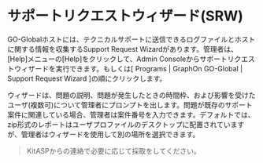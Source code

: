 # サポートリクエストウィザード(SRW)

GO-Globalホストには、テクニカルサポートに送信できるログファイルとホストに関する情報を収集するSupport Request Wizardがあります。管理者は、[Help]メニューの[Help]をクリックして、Admin Consoleからサポートリクエストウィザードを実行できます。もしくは[ Programs | GraphOn GO-Global | Support Request Wizard ]の順にクリックします。

ウィザードは、問題の説明、問題が発生したときの時間枠、および影響を受けたユーザ(複数可)について管理者にプロンプトを出します。問題が既存のサポート案件に関連している場合、管理者は案件番号を入力できます。デフォルトでは、zip形式のレポートはユーザプロファイルのデスクトップに配置されていますが、管理者はウィザードを使用して別の場所を選択できます。

>KitASPからの連絡で必要に応じて採取をしてください。
